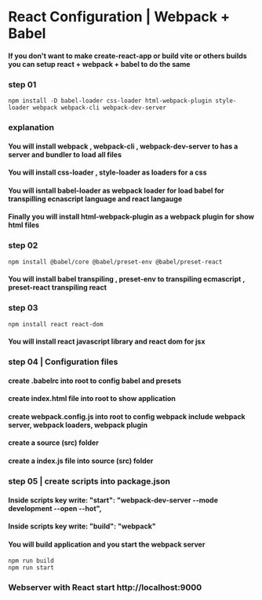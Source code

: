 # React Configuration | Webpack + Babel

#### If you don't want to make create-react-app or build vite or others builds you can setup react + webpack + babel to do the same

### step 01

```console
npm install -D babel-loader css-loader html-webpack-plugin style-loader webpack webpack-cli webpack-dev-server
```

### explanation
#### You will install webpack , webpack-cli , webpack-dev-server to has a server and bundler to load all files
#### You will install css-loader , style-loader as loaders for a css
#### You will isntall babel-loader as webpack loader for load babel for transpilling ecnascript language and react langauge
#### Finally you will install html-webpack-plugin as a webpack plugin for show html files



### step 02

```console
npm install @babel/core @babel/preset-env @babel/preset-react
```

#### You will install babel transpiling , preset-env to transpiling ecmascript , preset-react transpiling react



### step 03

```console
npm install react react-dom
```
#### You will install react javascript library and react dom for jsx

### step 04 | Configuration files
#### create .babelrc into root to config babel and presets
#### create index.html file into root to show application
#### create webpack.config.js into root to config webpack include webpack server, webpack loaders, webpack plugin
#### create a source (src) folder
#### create a index.js file into source (src) folder

### step 05 | create scripts into package.json
#### Inside scripts key write: "start": "webpack-dev-server --mode development --open --hot",
#### Inside scripts key write: "build": "webpack"
#### You will build application and you start the webpack server

```console
npm run build
npm run start
```

### Webserver with React start http://localhost:9000
